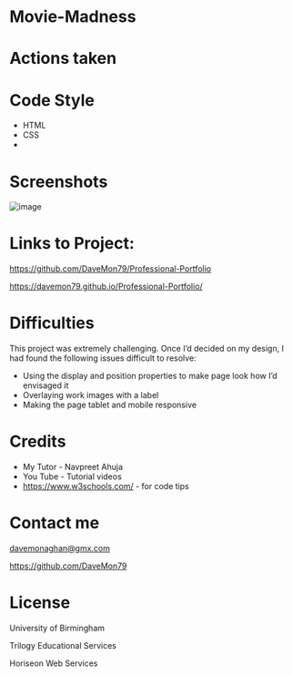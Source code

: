 
# Movie-Madness




# Actions taken 



# Code Style

* HTML 
* CSS
* 


# Screenshots

![image](https://user-images.githubusercontent.com/103275458/178838294-5a9bd76e-5e4b-4c55-839e-e62b838a3c08.png)


# Links to Project:

https://github.com/DaveMon79/Professional-Portfolio

https://davemon79.github.io/Professional-Portfolio/


# Difficulties

This project was extremely challenging. Once I’d decided on my design, I had found the following issues difficult to resolve:

* Using the display and position properties to make page look how I’d envisaged it
* Overlaying work images with a label
* Making the page tablet and mobile responsive


# Credits

* My Tutor - Navpreet Ahuja 
* You Tube - Tutorial videos
* https://www.w3schools.com/ - for code tips


# Contact me

davemonaghan@gmx.com 

https://github.com/DaveMon79


# License

University of Birmingham

Trilogy Educational Services

Horiseon Web Services
